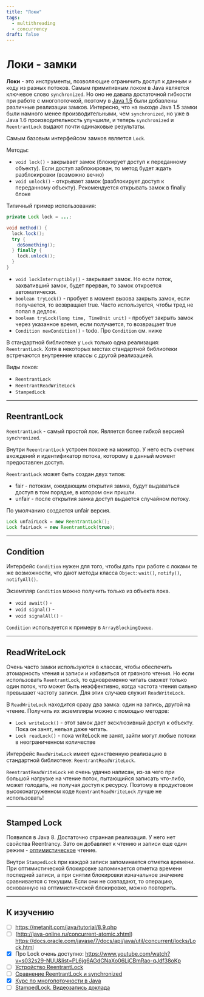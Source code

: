 ```yaml
---
title: "Локи"
tags:
  - multithreading
  - concurrency
draft: false
---
```


# Локи - замки

__Локи__ - это инструменты, позволяющие ограничить доступ к данным и коду из разных потоков.
Самым примитивным локом в Java является ключевое слово `synchronized`.
Но оно не давала достаточной гибкости при работе с многопоточкой, поэтому в [Java 1.5](../java_versions.md) были добавлены различные реализации замков.
Интересно, что на выходе Java 1.5 замки были намного менее производительными, чем `synchronized`, но уже в Java 1.6 производительность улучшили, и теперь `synchronized` и `ReentrantLock` выдают почти одинаковые результаты.

Самым базовым интерфейсом замков является `Lock`.

Методы:
- `void lock()` - закрывает замок (блокирует доступ к переданному объекту). Если доступ заблокирован, то метод будет ждать разблокировки (возможно вечно)
- `void unlock()` - открывает замок (разблокирует доступ к переданному объекту). Рекомендуется открывать замок в finally блоке

Типичный пример использования:
```java
private Lock lock = ...;

void method() {
  lock.lock();
  try {
    doSomething();
  } finally {
    lock.unlock();
  }
}

```

- `void lockInterruptibly()` - закрывает замок. Но если поток, захвативший замок, будет прерван, то замок откроется автоматически.
- `boolean tryLock()` - пробует в момент вызова закрыть замок, если получается, то возвращает true. Часто используется, чтобы тред не попал в дедлок. 
- `boolean tryLock(long time, TimeUnit unit)` - пробует закрыть замок через указанное время, если получается, то возвращает true
- `Condition newCondition()` - todo. Про `Condition` см. ниже

В стандартной библиотеке у `Lock` только одна реализация: `ReentrantLock`.
Хотя в некоторых местах стандартной библиотеки встречаются внутренние классы с другой реализацией.


Виды локов:
- `ReentrantLock`
- `ReentrantReadWriteLock`
- `StampedLock`


---
## ReentrantLock
`ReentrantLock` - самый простой лок.
Является более гибкой версией `synchronized`.

Внутри `ReeentrantLock` устроен похоже на монитор.
У него есть счетчик вхождений и идентификатор потока, которому в данный момент предоставлен доступ.

`ReentrantLock` может быть создан двух типов:
- fair - потокам, ожидающим открытия замка, будут выдаваться доступ в том порядке, в котором они пришли.
- unfair - после открытия замка доступ выдается случайном потоку.

По умолчанию создается unfair версия.
```java
Lock unfairLock = new ReentrantLock();
Lock fairLock = new ReentrantLock(true);
```


---
## Condition
Интерфейс `Condition` нужен для того, чтобы дать при работе с локами те же возможности, что дают методы класса `Object`: `wait()`, `notify()`, `notifyAll()`.

Экземпляр `Condition` можно получить только из объекта лока.

- `void await()` - 
- `void signal()` - 
- `void signalAll()` - 

`Condition` используется к примеру в `ArrayBlockingQueue`.


---
## ReadWriteLock
Очень часто замки используются в классах, чтобы обеспечить атомарность чтения и записи и избавиться от грязного чтения.
Но если использовать `ReentrantLock`, то одновременно читать сможет только один поток, что может быть неэффективно, когда частота чтения сильно превышает частоту записи.
Для этих случаев служит `ReadWriteLock`.

В `ReadWriteLock` находится сразу два замка: один на запись, другой на чтение. 
Получить их экземпляры можно с помощью методов:
- `Lock writeLock()` - этот замок дает эксклюзивный доступ к объекту. Пока он занят, нельзя даже читать.
- `Lock readLock()` - пока writeLock не занят, зайти могут любые потоки в неограниченном количестве

Интерфейс `ReadWriteLock` имеет единственную реализацию в стандартной библиотеке: `ReentrantReadWriteLock`.

`ReentrantReadWriteLock` не очень удачно написан, из-за чего при большой нагрузке на чтение поток, пытающийся записать что-либо, может голодать, не получая доступ к ресурсу.
Поэтому в продуктовом высоконагруженном коде `ReentrantReadWriteLock` лучше не использовать!

---
## Stamped Lock
Появился в Java 8.
Достаточно странная реализация. 
У него нет свойства Reentrancy.
Зато он добавляет к чтению и записи еще один режим - [оптимистическое](./threadsafe.md) чтение.

Внутри `StampedLock` при каждой записи запоминается отметка времени.
При оптимистической блокировке запоминается отметка времени последней записи, а при снятии блокировки изначальное значение сравнивается с текущим.
Если они не совпадают, то операцию, основанную на оптимистической блокировке, можно повторить.



---
## К изучению

- [ ] https://metanit.com/java/tutorial/8.9.php
- [ ] (http://java-online.ru/concurrent-atomic.xhtml)  https://docs.oracle.com/javase/7/docs/api/java/util/concurrent/locks/Lock.html
- [X] Про Lock очень доступно: https://www.youtube.com/watch?v=s032s29-NUU&list=PL6jg6AGdCNaXo06LjCBmRao-qJdf38oKp
- [ ] [Устройство ReentrantLock](https://programmer.help/blogs/implementation-principle-of-reentrantlock.html)
- [ ] [Сравнение ReentrantLock и synchronized](https://web.archive.org/web/20210414205911/https://blogs.oracle.com/dave/javautilconcurrent-reentrantlock-vs-synchronized-which-should-you-use)
- [X] [Курс по многопоточности в Java](https://fillthegaps.getcourse.ru/mt7)
- [ ] [StampedLock. Видеозапись доклада](https://www.youtube.com/watch?v=c3_j5cPcRAI&ab_channel=Devoxx)
